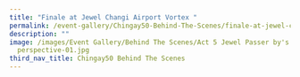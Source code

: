 ```yaml
---
title: "Finale at Jewel Changi Airport Vortex "
permalink: /event-gallery/Chingay50-Behind-The-Scenes/finale-at-jewel-changi-airport-vortex
description: ""
image: /images/Event Gallery/Behind The Scenes/Act 5 Jewel Passer by's
  perspective-01.jpg
third_nav_title: Chingay50 Behind The Scenes
---
```


